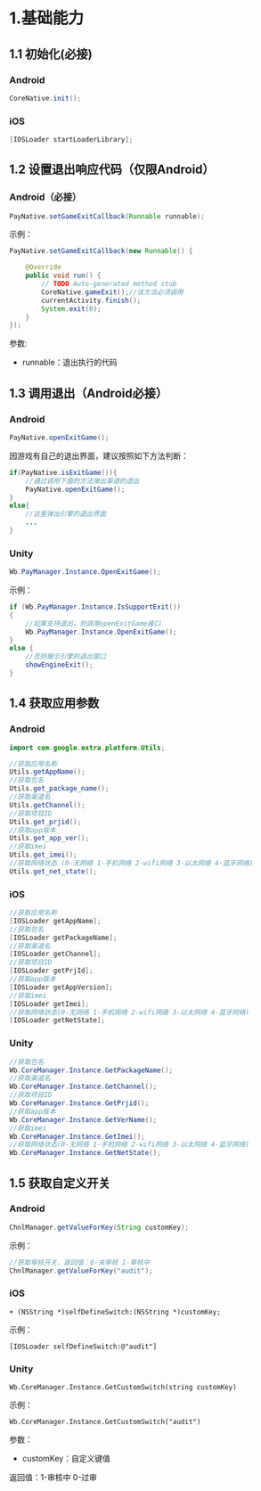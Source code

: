 # 1.基础能力

## 1.1 初始化\(必接\)

### Android

```java
CoreNative.init();
```

### iOS

```objectivec
[IOSLoader startLoaderLibrary];
```

## 1.2 设置退出响应代码（仅限Android）

### Android（必接）

```java
PayNative.setGameExitCallback(Runnable runnable);
```

示例：

```java
PayNative.setGameExitCallback(new Runnable() {

    @Override
    public void run() {
        // TODO Auto-generated method stub
        CoreNative.gameExit();//该方法必须调用
        currentActivity.finish();
        System.exit(0);
    }
});
```

参数:

* runnable：退出执行的代码

## 1.3 调用退出（Android必接）

### Android

```java
PayNative.openExitGame();
```

因游戏有自己的退出界面，建议按照如下方法判断：

```java
if(PayNative.isExitGame()){
    //通过调用下面的方法弹出渠道的退出
    PayNative.openExitGame();
}
else{
    //这里弹出引擎的退出界面
    ...
}
```

### Unity

```csharp
Wb.PayManager.Instance.OpenExitGame();
```

示例：

```csharp
if (Wb.PayManager.Instance.IsSupportExit())
{
    //如果支持退出，则调用openExitGame接口
    Wb.PayManager.Instance.OpenExitGame();
}
else {
    //否则展示引擎的退出窗口
    showEngineExit();
}
```

## 1.4 获取应用参数

### Android

```java
import com.google.extra.platform.Utils;

//获取应用名称
Utils.getAppName();
//获取包名
Utils.get_package_name();
//获取渠道名
Utils.getChannel();
//获取项目ID
Utils.get_prjid();
//获取app版本
Utils.get_app_ver();
//获取imei
Utils.get_imei();
//获取网络状态 (0-无网络 1-手机网络 2-wifi网络 3-以太网络 4-蓝牙网络)
Utils.get_net_state();
```

### iOS

```objectivec
//获取应用名称
[IOSLoader getAppName];
//获取包名
[IOSLoader getPackageName];
//获取渠道名
[IOSLoader getChannel];
//获取项目ID
[IOSLoader getPrjId];
//获取app版本
[IOSLoader getAppVersion];
//获取imei
[IOSLoader getImei];
//获取网络状态(0-无网络 1-手机网络 2-wifi网络 3-以太网络 4-蓝牙网络)
[IOSLoader getNetState];
```

### Unity

```csharp
//获取包名
Wb.CoreManager.Instance.GetPackageName();
//获取渠道名
Wb.CoreManager.Instance.GetChannel();
//获取项目ID
Wb.CoreManager.Instance.GetPrjid();
//获取app版本
Wb.CoreManager.Instance.GetVerName();
//获取imei
Wb.CoreManager.Instance.GetImei();
//获取网络状态(0-无网络 1-手机网络 2-wifi网络 3-以太网络 4-蓝牙网络)
Wb.CoreManager.Instance.GetNetState();
```

## 1.5 获取自定义开关

### Android

```java
ChnlManager.getValueForKey(String customKey);
```

示例：

```java
//获取审核开关，返回值：0-未审核 1-审核中
ChnlManager.getValueForKey("audit");
```

### iOS

```text
+ (NSString *)selfDefineSwitch:(NSString *)customKey;
```

示例：

```text
[IOSLoader selfDefineSwitch:@"audit"]
```

### Unity

```text
Wb.CoreManager.Instance.GetCustomSwitch(string customKey)
```

示例：

```text
Wb.CoreManager.Instance.GetCustomSwitch("audit")
```

参数：

* customKey：自定义键值

返回值：1-审核中 0-过审

